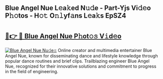 ## Blue Angel Nue L𝚎a𝚔ed N𝚞𝚍e - Part-Yjs Vi𝚍𝚎o P𝚑𝚘tos - H𝚘𝚝 O𝚗𝚕yf𝚊ns L𝚎a𝚔s EpSZ4

# <h2><a href="http://kf68w39.oniu.top/?m=Blue+Angel+Nue">🔗👉 🔴 Blue Angel Nue P𝚑ot𝚘𝚜 V𝚒d𝚎o</a></h2>

[![Blue Angel Nue Nu𝚍e𝚜](https://i.imgur.com/0qMVB7G.gif)](http://kf68w39.oniu.top/?m=Blue+Angel+Nue)
Online creator and multimedia entertainer Blue Angel Nue, known for disseminating dance and lifestyle knowledge through popular dance routines and brief clips. Trailblazing engineer Blue Angel Nue, recognized for their innovative solutions and commitment to progress in the field of engineering.  
